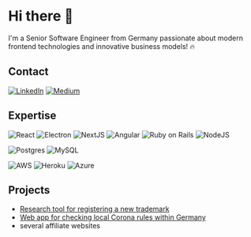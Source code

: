 # Hi there 👋

I'm a Senior Software Engineer from Germany passionate about modern frontend technologies and innovative business models! 🔥


## Contact
[<img alt="LinkedIn" src="https://img.shields.io/badge/linkedin-%230077B5.svg?&style=for-the-badge&logo=linkedin&logoColor=white" />](https://www.linkedin.com/in/johannes-hinterstoesser/) [<img alt="Medium" src="https://img.shields.io/badge/medium-%2312100E.svg?&style=for-the-badge&logo=medium&logoColor=white" />](https://medium.com/@jhinter)


## Expertise
<img alt="React" src="https://img.shields.io/badge/react-%2320232a.svg?&style=for-the-badge&logo=react&logoColor=white" /> <img alt="Electron" src="https://img.shields.io/badge/Electron-2B2E3A?style=for-the-badge&logo=electron&logoColor=9FEAF9" /> <img alt="NextJS" src="https://img.shields.io/badge/next.js-000000?style=for-the-badge&logo=nextdotjs&logoColor=white" /> <img alt="Angular" src="https://img.shields.io/badge/angular-%2320232a.svg?&style=for-the-badge&logo=angular&logoColor=white" /> <img alt="Ruby on Rails" src="https://img.shields.io/badge/ruby on rails%20-%2320232a.svg?&style=for-the-badge&logo=ruby&logoColor=white" /> <img alt="NodeJS" src="https://img.shields.io/badge/node.js-%2320232a.svg?&style=for-the-badge&logo=node.js&logoColor=white" />

<img alt="Postgres" src="https://img.shields.io/badge/postgres-%2320232a.svg?&style=for-the-badge&logo=postgresql&logoColor=white" /> <img alt="MySQL" src="https://img.shields.io/badge/mysql-%2320232a?logo=mysql&logoColor=white&style=for-the-badge" />

<img alt="AWS" src="https://img.shields.io/badge/aws-%2320232a?logo=amazon-aws&logoColor=white&style=for-the-badge" /> <img alt="Heroku" src="https://img.shields.io/badge/heroku-%2320232a?logo=heroku&logoColor=white&style=for-the-badge" /> <img alt="Azure" src="https://img.shields.io/badge/azure-%2320232a?logo=microsoft&logoColor=white&style=for-the-badge" />


## Projects
- [Research tool for registering a new trademark](https://nizza-markenklasse.de)
- [Web app for checking local Corona rules within Germany](https://coronaregeln.app)
- several affiliate websites

